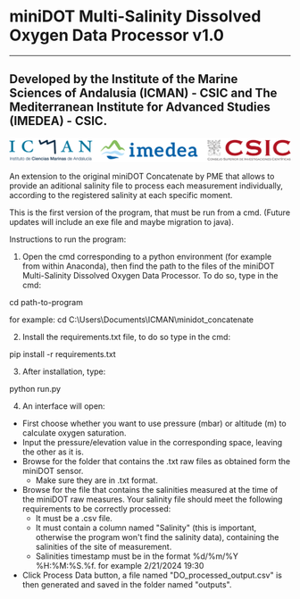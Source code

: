 # miniDOT Multi-Salinity Dissolved Oxygen Data Processor v1.0
------------------------------------------------------------
Developed by the Institute of the Marine Sciences of Andalusia (ICMAN) - CSIC and The Mediterranean Institute for Advanced Studies (IMEDEA) - CSIC.
----------------------------------------------------------------------------------------------------------------------------------------------------
![Alt text](multi-salinity-DO/logo.png)

An extension to the original miniDOT Concatenate by PME that allows to provide an aditional salinity file to process 
each measurement individually, according to the registered salinity at each specific moment.

This is the first version of the program, that must be run from a cmd. (Future updates will include an exe file and maybe migration to java).

Instructions to run the program:

1. Open the cmd corresponding to a python environment (for example from within Anaconda), then find the path to the files of the miniDOT Multi-Salinity Dissolved Oxygen Data Processor. To do so, type in the cmd:

cd path-to-program

for example: cd C:\Users\Documents\ICMAN\minidot_concatenate

2. Install the requirements.txt file, to do so type in the cmd:

pip install -r requirements.txt

3. After installation, type:

python run.py

4. An interface will open:

- First choose whether you want to use pressure (mbar) or altitude (m) to calculate oxygen saturation.
- Input the pressure/elevation value in the corresponding space, leaving the other as it is.
- Browse for the folder that contains the .txt raw files as obtained form the miniDOT sensor.
	- Make sure they are in .txt format.
- Browse for the file that contains the salinities measured at the time of the miniDOT raw measures. Your salinity file should meet the following 
requirements to be correctly processed: 
	- It must be a .csv file. 
	- It must contain a column named "Salinity" (this is important, otherwise the program won't find the salinity data), containing the salinities of the site of measurement.
	- Salinities timestamp must be in the format %d/%m/%Y %H:%M:%S.%f. for example 2/21/2024 19:30
- Click Process Data button, a file named "DO_processed_output.csv" is then generated and saved in the folder named "outputs".
